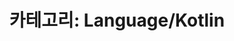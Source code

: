---
layout: category
title: "카테고리: Language/Kotlin"
category: Language/Kotlin
category_slug: Language/Kotlin
permalink: /categories/Language/Kotlin/
--- 